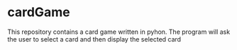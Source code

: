 # cardGame
This repository contains a card game written in pyhon.
The program will ask the user to select a card and then display the selected card

